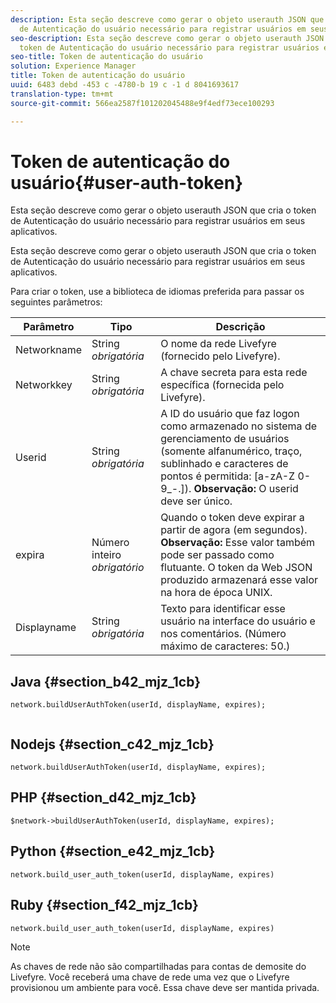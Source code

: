 ```yaml
---
description: Esta seção descreve como gerar o objeto userauth JSON que cria o token
  de Autenticação do usuário necessário para registrar usuários em seus aplicativos.
seo-description: Esta seção descreve como gerar o objeto userauth JSON que cria o
  token de Autenticação do usuário necessário para registrar usuários em seus aplicativos.
seo-title: Token de autenticação do usuário
solution: Experience Manager
title: Token de autenticação do usuário
uuid: 6483 debd -453 c -4780-b 19 c -1 d 8041693617
translation-type: tm+mt
source-git-commit: 566ea2587f101202045488e9f4edf73ece100293

---
```



# Token de autenticação do usuário{#user-auth-token}

Esta seção descreve como gerar o objeto userauth JSON que cria o token de Autenticação do usuário necessário para registrar usuários em seus aplicativos.

Esta seção descreve como gerar o objeto userauth JSON que cria o token de Autenticação do usuário necessário para registrar usuários em seus aplicativos.

Para criar o token, use a biblioteca de idiomas preferida para passar os seguintes parâmetros:

| Parâmetro | Tipo | Descrição |
|---|---|---|
| Networkname | String *obrigatória* | O nome da rede Livefyre (fornecido pelo Livefyre). |
| Networkkey | String *obrigatória* | A chave secreta para esta rede específica (fornecida pelo Livefyre). |
| Userid | String *obrigatória* | A ID do usuário que faz logon como armazenado no sistema de gerenciamento de usuários (somente alfanumérico, traço, sublinhado e caracteres de pontos é permitida: [a-zA-Z 0-9_-.]). **Observação:** O userid deve ser único. |
| expira | Número inteiro *obrigatório* | Quando o token deve expirar a partir de agora (em segundos). **Observação:** Esse valor também pode ser passado como flutuante. O token da Web JSON produzido armazenará esse valor na hora de época UNIX. |
| Displayname | String *obrigatória* | Texto para identificar esse usuário na interface do usuário e nos comentários. (Número máximo de caracteres: 50.) |

## Java {#section_b42_mjz_1cb}

```
network.buildUserAuthToken(userId, displayName, expires); 
 
```

## Nodejs {#section_c42_mjz_1cb}

```
network.buildUserAuthToken(userId, displayName, expires); 
```

## PHP {#section_d42_mjz_1cb}

```
$network->buildUserAuthToken(userId, displayName, expires); 
```

## Python {#section_e42_mjz_1cb}

```
network.build_user_auth_token(userId, displayName, expires) 
```

## Ruby {#section_f42_mjz_1cb}

```
network.build_user_auth_token(userId, displayName, expires) 
```

>[!NOTE]
>
>As chaves de rede não são compartilhadas para contas de demosite do Livefyre. Você receberá uma chave de rede uma vez que o Livefyre provisionou um ambiente para você. Essa chave deve ser mantida privada.

